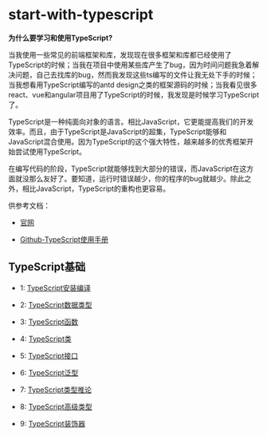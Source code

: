 # start-with-typescript

**为什么要学习和使用TypeScript?**

当我使用一些常见的前端框架和库，发现现在很多框架和库都已经使用了TypeScript的时候；当我在项目中使用某些库产生了bug，因为时间问题我急着解决问题，自己去找库的bug，然而我发现这些ts编写的文件让我无处下手的时候；当我想看用TypeScript编写的antd design之类的框架源码的时候；当我看见很多react、vue和angular项目用了TypeScript的时候，我发现是时候学习TypeScript了。

TypeScript是一种纯面向对象的语言。相比JavaScript，它更能提高我们的开发效率。而且，由于TypeScript是JavaScript的超集，TypeScript能够和JavaScript混合使用。因为TypeScript的这个强大特性，越来越多的优秀框架开始尝试使用TypeScript。

在编写代码的阶段，TypeScript就能够找到大部分的错误，而JavaScript在这方面就没那么友好了。要知道，运行时错误越少，你的程序的bug就越少。除此之外，相比JavaScript，TypeScript的重构也更容易。

供参考文档：

* [官网](https://www.tslang.cn/docs/home.html)

* [Github-TypeScript使用手册](https://github.com/zhongsp/TypeScript)

## TypeScript基础

* 1: [TypeScript安装编译](./1.TypeScript安装编译/)

* 2: [TypeScript数据类型](./2.TypeScript数据类型/)

* 3: [TypeScript函数](./3.TypeScript函数/)

* 4: [TypeScript类](./4.TypeScript类/)

* 5: [TypeScript接口](./5.TypeScript接口/)

* 6: [TypeScript泛型](./6.TypeScript泛型/)

* 7: [TypeScript类型推论](./7.TypeScript类型推论/)

* 8: [TypeScript高级类型](./8.TypeScript高级类型/)

* 9: [TypeScript装饰器](./9.TypeScript装饰器/)